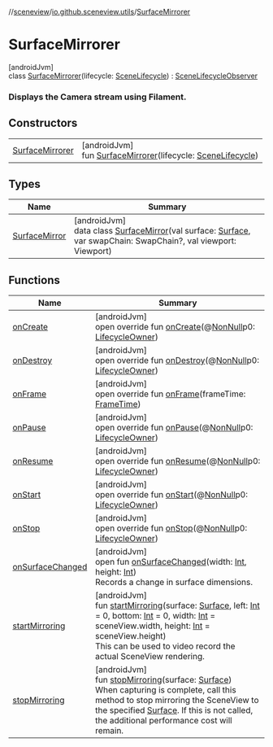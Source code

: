 //[sceneview](../../../index.md)/[io.github.sceneview.utils](../index.md)/[SurfaceMirrorer](index.md)

# SurfaceMirrorer

[androidJvm]\
class [SurfaceMirrorer](index.md)(lifecycle: [SceneLifecycle](../../io.github.sceneview/-scene-lifecycle/index.md)) : [SceneLifecycleObserver](../../io.github.sceneview/-scene-lifecycle-observer/index.md)

###  Displays the Camera stream using Filament.

## Constructors

| | |
|---|---|
| [SurfaceMirrorer](-surface-mirrorer.md) | [androidJvm]<br>fun [SurfaceMirrorer](-surface-mirrorer.md)(lifecycle: [SceneLifecycle](../../io.github.sceneview/-scene-lifecycle/index.md)) |

## Types

| Name | Summary |
|---|---|
| [SurfaceMirror](-surface-mirror/index.md) | [androidJvm]<br>data class [SurfaceMirror](-surface-mirror/index.md)(val surface: [Surface](https://developer.android.com/reference/kotlin/android/view/Surface.html), var swapChain: SwapChain?, val viewport: Viewport) |

## Functions

| Name | Summary |
|---|---|
| [onCreate](index.md#139941652%2FFunctions%2F-1571379623) | [androidJvm]<br>open override fun [onCreate](index.md#139941652%2FFunctions%2F-1571379623)(@[NonNull](https://developer.android.com/reference/kotlin/androidx/annotation/NonNull.html)p0: [LifecycleOwner](https://developer.android.com/reference/kotlin/androidx/lifecycle/LifecycleOwner.html)) |
| [onDestroy](index.md#1057561704%2FFunctions%2F-1571379623) | [androidJvm]<br>open override fun [onDestroy](index.md#1057561704%2FFunctions%2F-1571379623)(@[NonNull](https://developer.android.com/reference/kotlin/androidx/annotation/NonNull.html)p0: [LifecycleOwner](https://developer.android.com/reference/kotlin/androidx/lifecycle/LifecycleOwner.html)) |
| [onFrame](on-frame.md) | [androidJvm]<br>open override fun [onFrame](on-frame.md)(frameTime: [FrameTime](../-frame-time/index.md)) |
| [onPause](index.md#187777572%2FFunctions%2F-1571379623) | [androidJvm]<br>open override fun [onPause](index.md#187777572%2FFunctions%2F-1571379623)(@[NonNull](https://developer.android.com/reference/kotlin/androidx/annotation/NonNull.html)p0: [LifecycleOwner](https://developer.android.com/reference/kotlin/androidx/lifecycle/LifecycleOwner.html)) |
| [onResume](index.md#-1807945979%2FFunctions%2F-1571379623) | [androidJvm]<br>open override fun [onResume](index.md#-1807945979%2FFunctions%2F-1571379623)(@[NonNull](https://developer.android.com/reference/kotlin/androidx/annotation/NonNull.html)p0: [LifecycleOwner](https://developer.android.com/reference/kotlin/androidx/lifecycle/LifecycleOwner.html)) |
| [onStart](index.md#1240777104%2FFunctions%2F-1571379623) | [androidJvm]<br>open override fun [onStart](index.md#1240777104%2FFunctions%2F-1571379623)(@[NonNull](https://developer.android.com/reference/kotlin/androidx/annotation/NonNull.html)p0: [LifecycleOwner](https://developer.android.com/reference/kotlin/androidx/lifecycle/LifecycleOwner.html)) |
| [onStop](index.md#487071706%2FFunctions%2F-1571379623) | [androidJvm]<br>open override fun [onStop](index.md#487071706%2FFunctions%2F-1571379623)(@[NonNull](https://developer.android.com/reference/kotlin/androidx/annotation/NonNull.html)p0: [LifecycleOwner](https://developer.android.com/reference/kotlin/androidx/lifecycle/LifecycleOwner.html)) |
| [onSurfaceChanged](../../io.github.sceneview/-scene-lifecycle-observer/on-surface-changed.md) | [androidJvm]<br>open fun [onSurfaceChanged](../../io.github.sceneview/-scene-lifecycle-observer/on-surface-changed.md)(width: [Int](https://kotlinlang.org/api/latest/jvm/stdlib/kotlin/-int/index.html), height: [Int](https://kotlinlang.org/api/latest/jvm/stdlib/kotlin/-int/index.html))<br>Records a change in surface dimensions. |
| [startMirroring](start-mirroring.md) | [androidJvm]<br>fun [startMirroring](start-mirroring.md)(surface: [Surface](https://developer.android.com/reference/kotlin/android/view/Surface.html), left: [Int](https://kotlinlang.org/api/latest/jvm/stdlib/kotlin/-int/index.html) = 0, bottom: [Int](https://kotlinlang.org/api/latest/jvm/stdlib/kotlin/-int/index.html) = 0, width: [Int](https://kotlinlang.org/api/latest/jvm/stdlib/kotlin/-int/index.html) = sceneView.width, height: [Int](https://kotlinlang.org/api/latest/jvm/stdlib/kotlin/-int/index.html) = sceneView.height)<br>This can be used to video record the actual SceneView rendering. |
| [stopMirroring](stop-mirroring.md) | [androidJvm]<br>fun [stopMirroring](stop-mirroring.md)(surface: [Surface](https://developer.android.com/reference/kotlin/android/view/Surface.html))<br>When capturing is complete, call this method to stop mirroring the SceneView to the specified [Surface](https://developer.android.com/reference/kotlin/android/view/Surface.html). If this is not called, the additional performance cost will remain. |
